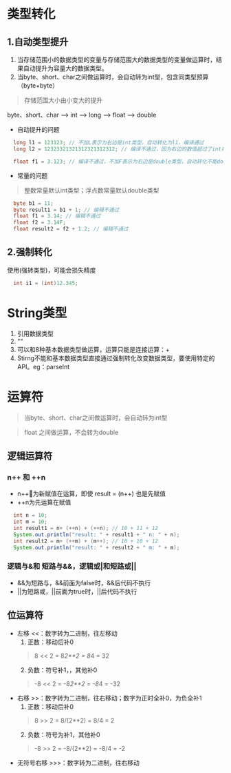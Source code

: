# 类型转化
## 1.自动类型提升
1. 当存储范围小的数据类型的变量与存储范围大的数据类型的变量做运算时，结果自动提升为容量大的数据类型。
2. 当byte、short、char之间做运算时，会自动转为int型，包含同类型预算（byte+byte）
> 存储范围大小由小变大的提升

byte、short、char --> int --> long --> float --> double
+ 自动提升的问题
```java
  long l1 = 123123; // 不加L表示为右边是int类型，自动转化为l1，编译通过
  long l2 = 12323321321312321312312; // 编译不通过，因为右边的数值超过了int存储范围

  float f1 = 3.123; // 编译不通过，不加F表示为右边是double类型，自动转化不能double转float
```
+ 常量的问题
> 整数常量默认int类型；浮点数常量默认double类型
```java
  byte b1 = 11;
  byte result1 = b1 + 1; // 编辑不通过
  float f1 = 3.14; // 编辑不通过
  float f2 = 3.14F;
  float result2 = f2 + 1.2; // 编辑不通过
```
## 2.强制转化
使用(强转类型)，可能会损失精度
```java
  int i1 = (int)12.345;
```

# String类型
1. 引用数据类型
2. ""
3. 可以和8种基本数据类型做运算，运算只能是连接运算：+
4. Stirng不能和基本数据类型直接通过强制转化改变数据类型，要使用特定的API。eg：parseInt

# 运算符
> 当byte、short、char之间做运算时，会自动转为int型

> float 之间做运算，不会转为double
## 逻辑运算符
### n++ 和 ++n
+ n++为新赋值在运算，即使 result = (n++) 也是先赋值
+ ++n为先运算在赋值
```java
  int n = 10;
  int m = 10;
  int result1 = n+ (++n) + (++n); // 10 + 11 + 12
  System.out.println("result: " + result1 + " n: " + n);
  int result2 = m+ (++m) + (m++); // 10 + 10 + 12
  System.out.println("result: " + result2 + " m: " + m);
```
### 逻辑与&和 短路与&&，逻辑或|和短路或||
+ &&为短路与，&&前面为false时，&&后代码不执行
+ ||为短路或，||前面为true时，||后代码不执行

## 位运算符
+ 左移 <<：数字转为二进制，往左移动
  1. 正数：移动后补0
  > 8 << 2 = 8*2**2 = 8*4 = 32
  2. 负数：符号补1，，其他补0
  > -8 << 2 = -8*2**2 = -8*4 = -32
+ 右移 \>>：数字转为二进制，往右移动；数字为正时全补0，为负全补1
  1. 正数：移动后补0
  > 8 >> 2 = 8/(2**2) = 8/4 = 2
  2. 负数：符号为补1，其他补0
  > -8 >> 2 = -8/(2**2) = -8/4 = -2
+ 无符号右移 \>>>：数字转为二进制，往右移动